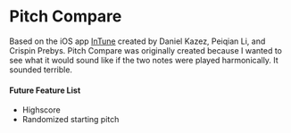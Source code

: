 Pitch Compare
===========

Based on the iOS app [InTune](https://itunes.apple.com/us/app/intune-improve-test-your-intonation/id580791793?mt=8) created by Daniel Kazez, Peiqian Li, and Crispin Prebys. Pitch Compare was originally created because I wanted to see what it would sound like if the two notes were played harmonically. It sounded terrible.

#### Future Feature List ####
* Highscore
* Randomized starting pitch

